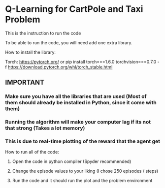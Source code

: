 # Q-Learning for CartPole and Taxi Problem

This is the instruction to run the code

To be able to run the code, you will need add one extra library.


How to install the library:

Torch: https://pytorch.org/
or
pip install torch===1.6.0 torchvision===0.7.0 -f https://download.pytorch.org/whl/torch_stable.html


## IMPORTANT
### Make sure you have all the libraries that are used (Most of them should already be installed in Python, since it come with them)
### Running the algorithm will make your computer lag if its not that strong (Takes a lot memory) 
### This is due to real-time plotting of the reward that the agent get


How to run all of the code:

1) Open the code in python compiler (Spyder recommended)

2) Change the episode values to your liking (I chose 250 episodes / steps)

3) Run the code and it should run the plot and the problem environment


